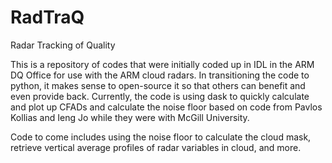 # RadTraQ
Radar Tracking of Quality

This is a repository of codes that were initially coded up in IDL in the ARM DQ Office for use with the ARM cloud radars.  In transitioning the code to python, it makes sense to open-source it so that others can benefit and even provide back.  Currently, the code is using dask to quickly calculate and plot up CFADs and calculate the noise floor based on code from Pavlos Kollias and Ieng Jo while they were with McGill University.

Code to come includes using the noise floor to calculate the cloud mask, retrieve vertical average profiles of radar variables in cloud, and more.
